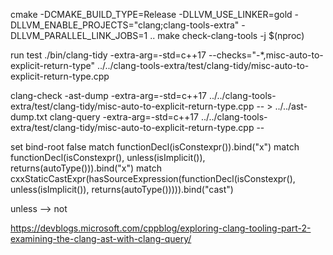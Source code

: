 
cmake -DCMAKE_BUILD_TYPE=Release -DLLVM_USE_LINKER=gold -DLLVM_ENABLE_PROJECTS="clang;clang-tools-extra" -DLLVM_PARALLEL_LINK_JOBS=1 .. 
make check-clang-tools -j $(nproc)


run test
./bin/clang-tidy -extra-arg=-std=c++17 --checks="-*,misc-auto-to-explicit-return-type" ../../clang-tools-extra/test/clang-tidy/misc-auto-to-explicit-return-type.cpp


clang-check -ast-dump -extra-arg=-std=c++17 ../../clang-tools-extra/test/clang-tidy/misc-auto-to-explicit-return-type.cpp -- > ../../ast-dump.txt
clang-query -extra-arg=-std=c++17 ../../clang-tools-extra/test/clang-tidy/misc-auto-to-explicit-return-type.cpp --

set bind-root false	
match functionDecl(isConstexpr()).bind("x")
match functionDecl(isConstexpr(), unless(isImplicit()), returns(autoType())).bind("x")
match cxxStaticCastExpr(hasSourceExpression(functionDecl(isConstexpr(), unless(isImplicit()), returns(autoType())))).bind("cast")

unless --> not

https://devblogs.microsoft.com/cppblog/exploring-clang-tooling-part-2-examining-the-clang-ast-with-clang-query/

